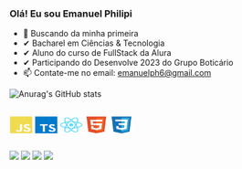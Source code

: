 ### Olá! Eu sou Emanuel Philipi

- 🔭 Buscando da minha primeira 
- ✔ Bacharel em Ciências & Tecnologia
- ✔ Aluno do curso de FullStack da Alura 
- ✔ Participando do Desenvolve 2023 do Grupo Boticário
- 📫 Contate-me no email: emanuelph6@gmail.com 

![Anurag's GitHub stats](https://github-readme-stats.vercel.app/api?username=Emanuelph23&show_icons=true&theme=dark)

<div style="display: inline_block"><br>
  <img align="center" alt="Emanuel-Js" height="30" width="40" src="https://raw.githubusercontent.com/devicons/devicon/master/icons/javascript/javascript-plain.svg">
  <img align="center" alt="Emanuel-Ts" height="30" width="40" src="https://raw.githubusercontent.com/devicons/devicon/master/icons/typescript/typescript-plain.svg">
  <img align="center" alt="Emanuel-React" height="30" width="40" src="https://raw.githubusercontent.com/devicons/devicon/master/icons/react/react-original.svg">
  <img align="center" alt="Emanuel-HTML" height="30" width="40" src="https://raw.githubusercontent.com/devicons/devicon/master/icons/html5/html5-original.svg">
  <img align="center" alt="Emanuel-CSS" height="30" width="40" src="https://raw.githubusercontent.com/devicons/devicon/master/icons/css3/css3-original.svg">
</div>

##
 
<div> 
  <a href="#" target="_blank"><img src="https://img.shields.io/badge/-Instagram-%23E4405F?style=for-the-badge&logo=instagram&logoColor=white" target="_blank"></a>
 <a href="#" target="_blank"><img src="https://img.shields.io/badge/Discord-7289DA?style=for-the-badge&logo=discord&logoColor=white" target="_blank"></a> 
  <a href = "#"><img src="https://img.shields.io/badge/-Gmail-%23333?style=for-the-badge&logo=gmail&logoColor=white" target="_blank"></a>
  <a href="https://www.linkedin.com/in/emanuel-philipi-dantas-macedo-101421255?    lipi=urn%3Ali%3Apage%3Ad_flagship3_profile_view_base_contact_details%3BBj7DpYS%2FSOq1KaWlKCQmGQ%3D%3D" target="_blank"><img src="https://img.shields.io/badge/-LinkedIn-%230077B5?style=for-the-badge&logo=linkedin&logoColor=white" target="_blank"></a>  
</div>
